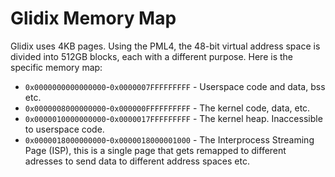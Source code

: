 Glidix Memory Map
=================

Glidix uses 4KB pages. Using the PML4, the 48-bit virtual address space is divided into 512GB blocks, each with a different purpose. Here is the specific memory map:

 * `0x0000000000000000`-`0x0000007FFFFFFFFF` - Userspace code and data, bss etc.
 * `0x0000008000000000`-`0x000000FFFFFFFFFF` - The kernel code, data, etc.
 * `0x0000010000000000`-`0x0000017FFFFFFFFF` - The kernel heap. Inaccessible to userspace code.
 * `0x0000018000000000`-`0x0000018000001000` - The Interprocess Streaming Page (ISP), this is a single page that gets remapped to different adresses to send data to different address spaces etc.
